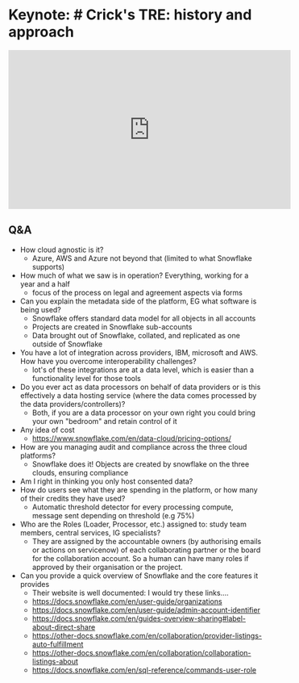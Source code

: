 # Keynote: # Crick's TRE: history and approach

<iframe width="560" height="315" src="https://www.youtube.com/embed/1FqVEP0OVlY?si=9OoPOnnTe90sAvv6" title="YouTube video player" frameborder="0" allow="accelerometer; autoplay; clipboard-write; encrypted-media; gyroscope; picture-in-picture; web-share" referrerpolicy="strict-origin-when-cross-origin" allowfullscreen></iframe>

## Q&A

- How cloud agnostic is it?
  - Azure, AWS and Azure not beyond that (limited to what Snowflake supports)
- How much of what we saw is in operation? Everything, working for a year and a half
  - focus of the process on legal and agreement aspects via forms
- Can you explain the metadata side of the platform, EG what software is being used?
  - Snowflake offers standard data model for all objects in all accounts
  - Projects are created in Snowflake sub-accounts
  - Data brought out of Snowflake, collated, and replicated as one outside of Snowflake
- You have a lot of integration across providers, IBM, microsoft and AWS. How have you overcome interoperability challenges?
  - lot's of these integrations are at a data level, which is easier than a functionality level for those tools
- Do you ever act as data processors on behalf of data providers or is this effectively a data hosting service (where the data comes processed by the data providers/controllers)?
  - Both, if you are a data processor on your own right you could bring your own "bedroom" and retain control of it
- Any idea of cost
  - https://www.snowflake.com/en/data-cloud/pricing-options/
- How are you managing audit and compliance across the three cloud platforms?
  - Snowflake does it! Objects are created by snowflake on the three clouds, ensuring compliance
- Am I right in thinking you only host consented data?
- How do users see what they are spending in the platform, or how many of their credits they have used?
  - Automatic threshold detector for every processing compute, message sent depending on threshold (e.g 75%)
- Who are the Roles (Loader, Processor, etc.) assigned to: study team members, central services, IG specialists?
  - They are assigned by the accountable owners (by authorising emails or actions on servicenow) of each collaborating partner or the board for the collaboration account. So a human can have many roles if approved by their organisation or the project.
- Can you provide a quick overview of Snowflake and the core features it provides
  - Their website is well documented: I would try these links....
  - https://docs.snowflake.com/en/user-guide/organizations
  - https://docs.snowflake.com/en/user-guide/admin-account-identifier
  - https://docs.snowflake.com/en/guides-overview-sharing#label-about-direct-share
  - https://other-docs.snowflake.com/en/collaboration/provider-listings-auto-fulfillment
  - https://other-docs.snowflake.com/en/collaboration/collaboration-listings-about
  - https://docs.snowflake.com/en/sql-reference/commands-user-role

